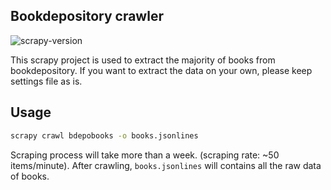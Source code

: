 ## Bookdepository crawler
![scrapy-version](https://img.shields.io/badge/Scrapy-1.8.0%2B-green)

This scrapy project is used to extract the majority of books from bookdepository. If you want to extract the data on your own, please keep settings file as is.


## Usage
```bash
scrapy crawl bdepobooks -o books.jsonlines
```

Scraping process will take more than a week. (scraping rate: ~50 items/minute). After crawling, `books.jsonlines` will contains all the raw data of books.

